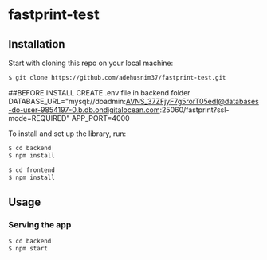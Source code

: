 ﻿# fastprint-test
## Installation

Start with cloning this repo on your local machine:

```sh
$ git clone https://github.com/adehusnim37/fastprint-test.git
```
##BEFORE INSTALL CREATE .env file in backend folder
DATABASE_URL="mysql://doadmin:AVNS_37ZFjyF7g5rorT05edI@databases-do-user-9854197-0.b.db.ondigitalocean.com:25060/fastprint?ssl-mode=REQUIRED"
APP_PORT=4000

To install and set up the library, run:

```sh
$ cd backend
$ npm install
```

```sh
$ cd frontend
$ npm install
```

## Usage

### Serving the app

```sh
$ cd backend
$ npm start
```
